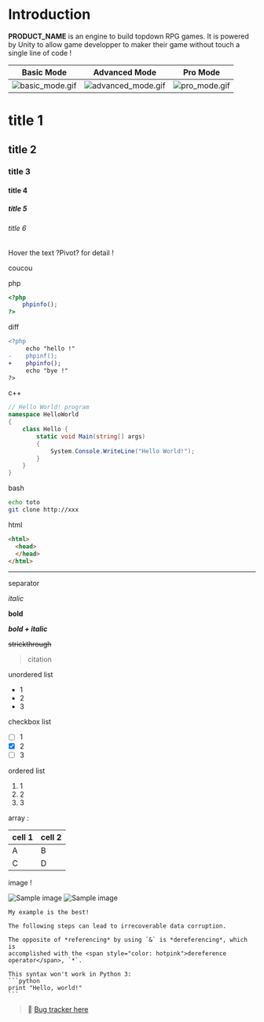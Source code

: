 # Introduction

**PRODUCT_NAME** is an engine to build topdown RPG games. It is powered by Unity to allow game developper to maker their game without touch a single line of code !


|Basic Mode | Advanced Mode| Pro Mode |
|:--------:|:--------:|:--------:|
|![basic_mode.gif](./basic_mode.gif)|![advanced_mode.gif](./advanced_mode.gif)|![pro_mode.gif](./pro_mode.gif)|


# title 1
## title 2
### title 3
#### title 4
##### title 5
###### title 6

Hover the text ?Pivot? for detail !


coucou

php
```php
<?php
    phpinfo();
?>
```
diff
```diff
<?php
     echo "hello !"
-    phpinf();
+    phpinfo();
     echo "bye !"
?>
```
c++
```c#
// Hello World! program
namespace HelloWorld
{
    class Hello {         
        static void Main(string[] args)
        {
            System.Console.WriteLine("Hello World!");
        }
    }
}
```
bash
```bash
echo toto
git clone http://xxx
```
html
```html
<html>
  <head>
  </head>
</html>
```
---
separator

*italic*

**bold**

***bold + italic***

~~strickthrough~~

> citation

unordered list
* 1
* 2
* 3

checkbox list
- [ ] 1
- [x] 2
- [ ] 3

ordered list
1. 1
1. 2
1. 3

array :

|cell 1|cell 2|
|--------|--------|
|    A    |    B    |
|    C    |    D    |


image !


![Sample image](https://c.tenor.com/WESW8x1CdXcAAAAM/pug-shocked.gif)
![Sample image](https://www.google.com/images/branding/googlelogo/1x/googlelogo_color_272x92dp.png)


```admonish example
My example is the best!
```

```admonish warning title="Data loss"
The following steps can lead to irrecoverable data corruption.
```

```admonish tip title="_Referencing_ and <i>dereferencing</i>"
The opposite of *referencing* by using `&` is *dereferencing*, which is
accomplished with the <span style="color: hotpink">dereference operator</span>, `*`.
```

~~~admonish bug
This syntax won't work in Python 3:
```python
print "Hello, world!"
```
~~~

> 🐞 [Bug tracker here](https://trello.com/b/PIzgsYov/rpg-power-forge-road-map)